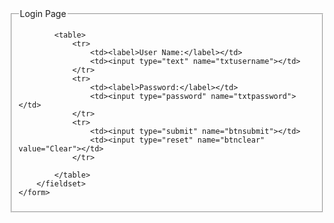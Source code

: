 <!DOCTYPE html>
<html>
<head>
	<title>loginDocument</title>
</head>
<body>
	<form action="verify.php" method="post">
        <fieldset>
            <legend>Login Page</legend>

            <table>
                <tr>
                    <td><label>User Name:</label></td>
                    <td><input type="text" name="txtusername"></td>
                </tr>
                <tr>
                    <td><label>Password:</label></td>
                    <td><input type="password" name="txtpassword"></td>
                </tr>
                <tr>
                    <td><input type="submit" name="btnsubmit"></td>
                    <td><input type="reset" name="btnclear" value="Clear"></td>
                </tr>
                
            </table>
        </fieldset>
    </form>
    
</body>
</html>
